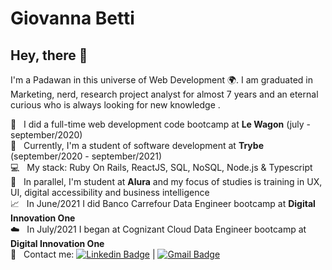 # Giovanna Betti

## Hey, there 👋

I'm a Padawan in this universe of Web Development 🌍.
I am graduated in Marketing, nerd, research project analyst for almost 7 years and an eternal curious who is always looking for new knowledge .

 :rocket:  &nbsp; I did a full-time web development code bootcamp at **Le Wagon** (july - september/2020)
 <br/> :green_heart: &nbsp; Currently, I'm a student of software development at **Trybe** (september/2020 - september/2021)
 <br/> :computer: &nbsp; My stack: Ruby On Rails, ReactJS, SQL, NoSQL, Node.js & Typescript
 <br/> 💬  &nbsp; In parallel, I'm student at **Alura** and my focus of studies is training in UX, UI, digital accessibility and business intelligence
 <br/> 📈️  &nbsp; In June/2021 I did Banco Carrefour Data Engineer bootcamp at **Digital Innovation One**
 <br/> ☁️  &nbsp; In July/2021 I began at Cognizant Cloud Data Engineer bootcamp at **Digital Innovation One**
 <br/> :email: &nbsp; Contact me: [![Linkedin Badge](https://img.shields.io/badge/-GiovannaBetti-blue?style=flat-square&logo=Linkedin&logoColor=white&link=https://www.linkedin.com/in/giovannabetti/)](https://www.linkedin.com/in/giovannabetti/) 
| 
[![Gmail Badge](https://img.shields.io/badge/-giovannabetti@gmail.com-c14438?style=flat-square&logo=Gmail&logoColor=white&link=mailto:giovannabetti@gmail.com)](mailto:giovannabetti@gmail.com)
